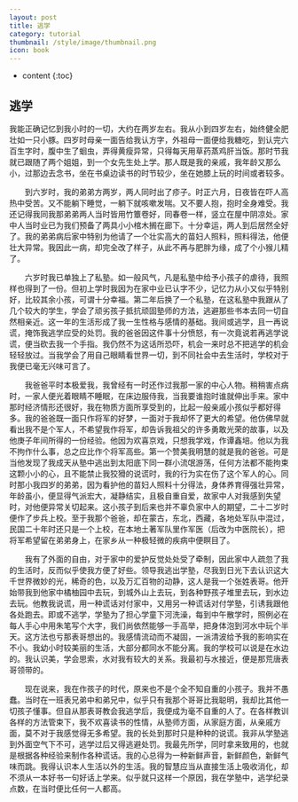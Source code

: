 ```yaml
---
layout: post
title: 逃学
category: tutorial
thumbnail: /style/image/thumbnail.png
icon: book
---
```

* content
{:toc}

## 逃学

​        我能正确记忆到我小时的一切，大约在两岁左右。我从小到四岁左右，始终健全肥壮如一只小豚。四岁时母亲一面告给我认方字，外祖母一面便给我糖吃，到认完六百生字时，腹中生了蛔虫，弄得黄瘦异常，只得每天用草药蒸鸡肝当饭。那时节我就已跟随了两个姐姐，到一个女先生处上学。那人既是我的亲戚，我年龄又那么小，过那边去念书，坐在书桌边读书的时节较少，坐在她膝上玩的时间或者较多。

　　到六岁时，我的弟弟方两岁，两人同时出了疹子。时正六月，日夜皆在吓人高热中受苦。又不能躺下睡觉，一躺下就咳嗽发喘。又不要人抱，抱时全身难受。我还记得我同我那弟弟两人当时皆用竹簟卷好，同春卷一样，竖立在屋中阴凉处。家中人当时业已为我们预备了两具小小棺木搁在廊下。十分幸运，两人到后居然全好了。我的弟弟病后家中特别为他请了一个壮实高大的苗妇人照料，照料得法，他便壮大异常。我因此一病，却完全改了样子，从此不再与肥胖为缘，成了个小猴儿精了。

　　六岁时我已单独上了私塾。如一般风气，凡是私塾中给予小孩子的虐待，我照样也得到了一份。但初上学时我因为在家中业已认字不少，记忆力从小又似乎特别好，比较其余小孩，可谓十分幸福。第二年后换了一个私塾，在这私塾中我跟从了几个较大的学生，学会了顽劣孩子抵抗顽固塾师的方法，逃避那些书本去同一切自然相亲近。这一年的生活形成了我一生性格与感情的基础。我间或逃学，且一再说谎，掩饰我逃学应受的处罚。我的爸爸因这件事十分愤怒，有一次竟说若再逃学说谎，便当砍去我一个手指。我仍然不为这话所恐吓，机会一来时总不把逃学的机会轻轻放过。当我学会了用自己眼睛看世界一切，到不同社会中去生活时，学校对于我便已毫无兴味可言了。

　　我爸爸平时本极爱我，我曾经有一时还作过我那一家的中心人物。稍稍害点病时，一家人便光着眼睛不睡眠，在床边服侍我，当我要谁抱时谁就伸出手来。家中那时经济情形还很好，我在物质方面所享受到的，比起一般亲戚小孩似乎都好得多。我的爸爸既一面只作将军的好梦，一面对于我却怀了更大的希望。他仿佛早就看出我不是个军人，不希望我作将军，却告诉我祖父的许多勇敢光荣的故事，以及他庚子年间所得的一份经验。他因为欢喜京戏，只想我学戏，作谭鑫培。他以为我不拘作什么事，总之应比作个将军高些。第一个赞美我明慧的就是我的爸爸。可是当他发现了我成天从塾中逃出到太阳底下同一群小流氓游荡，任何方法都不能拘束这颗小小的心，且不能禁止我狡猾的说谎时，我的行为实在伤了这个军人的心。同时那小我四岁的弟弟，因为看护他的苗妇人照料十分得法，身体养育得强壮异常，年龄虽小，便显得气派宏大，凝静结实，且极自重自爱，故家中人对我感到失望时，对他便异常关切起来。这小孩子到后来也并不辜负家中人的期望，二十二岁时便作了步兵上校。至于我那个爸爸，却在蒙古，东北，西藏，各地处军队中混过，民国二十年时还只是一个上校，在本地土著军队里作军医（后改为中医院长），把将军希望留在弟弟身上，在家乡从一种极轻微的疾病中便瞑目了。

　　我有了外面的自由，对于家中的爱护反觉处处受了牵制，因此家中人疏忽了我的生活时，反而似乎使我方便了好些。领导我逃出学塾，尽我到日光下去认识这大千世界微妙的光，稀奇的色，以及万汇百物的动静，这人是我一个张姓表哥。他开始带我到他家中橘柚园中去玩，到城外山上去玩，到各种野孩子堆里去玩，到水边去玩。他教我说谎，用一种谎话对付家中，又用另一种谎话对付学塾，引诱我跟他各处跑去。即或不逃学，学塾为了担心学童下河洗澡，每到中午散学时，照例必在每人手心中用朱笔写个大字，我们尚依然能够一手高举，把身体泡到河水中玩个半天。这方法也亏那表哥想出的。我感情流动而不凝固，一派清波给予我的影响实在不小。我幼小时较美丽的生活，大部分都同水不能分离。我的学校可以说是在水边的。我认识美，学会思索，水对我有较大的关系。我最初与水接近，便是那荒唐表哥领带的。

　　现在说来，我在作孩子的时代，原来也不是个全不知自重的小孩子。我并不愚蠢。当时在一班表兄弟中和弟兄中，似乎只有我那个哥哥比我聪明，我却比其他一切孩子懂事。但自从那表哥教会我逃学后，我便成为毫不自重的人了。在各样教训各样的方法管束下，我不欢喜读书的性情，从塾师方面，从家庭方面，从亲戚方面，莫不对于我感觉得无多希望。我的长处到那时只是种种的说谎。我非从学塾逃到外面空气下不可，逃学过后又得逃避处罚。我最先所学，同时拿来致用的，也就是根据各种经验来制作各种谎话。我的心总得为一种新鲜声音，新鲜颜色，新鲜气味而跳。我得认识本人生活以外的生活。我的智慧应当从直接生活上吸收消化，却不须从一本好书一句好话上学来。似乎就只这样一个原因，我在学塾中，逃学纪录点数，在当时便比任何一人都高。